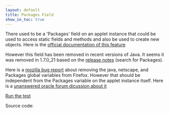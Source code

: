 ```yaml
---
layout: default
title: Packages Field
show_in_toc: true
---
```


There used to be a 'Packages' field on an applet instance that could be used to access static fields and methods
and also be used to create new objects. Here is the
[official documentation of this feature](https://jdk6.java.net/plugin2/liveconnect/#PER_APPLET_PACKAGES)

However this field has been removed in recent versions of Java. It seems it was removed in 1.7.0_21 based on the
[release notes](http://www.oracle.com/technetwork/java/javase/7u21-relnotes-1932873.html) (search for Packages).

Here is a [mozilla bug report](https://bugzilla.mozilla.org/show_bug.cgi?id=748343) about removing the java,
netscape, and Packages global variables from Firefox. However that should be independent from the Packages variable on the
applet instance itself.
Here is a [unanswered oracle forum dicussion about it](https://forums.oracle.com/message/10972687)

[Run the test](test.html)

Source code:

<div>
<div id='gist-it-packagesjs' style='width: 34em; float: left; margin-left: 10px'>
<script src="http://gist-it.appspot.com/github/{{ site.github_repo }}/blob/gh-pages/packages/test.html?slice=15:39">
</script>
</div>
<div id='gist-it-appletjs' style='width: 24em; float: left; margin-left: 10px'>
<script src="http://gist-it.appspot.com/github/{{ site.github_repo }}/blob/gh-pages/packages/applets/PackagesTest.java?slice=6:">
</script>
</div>
</div>


